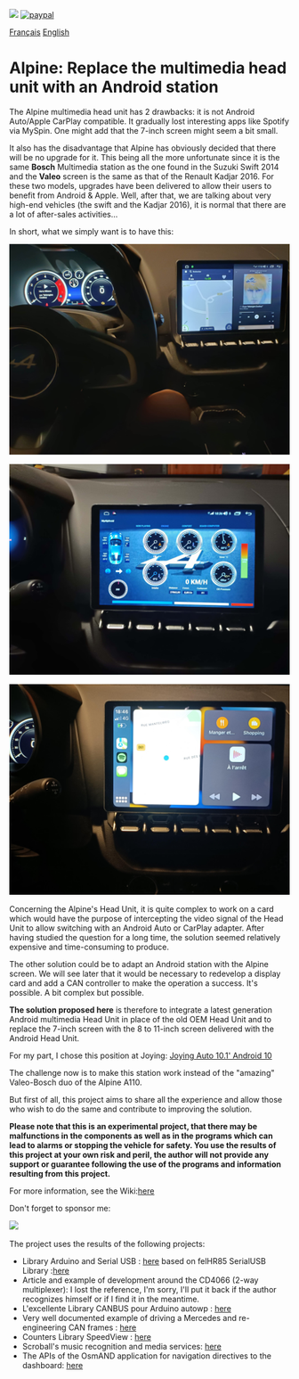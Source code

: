 [![](https://img.shields.io/static/v1?label=Sponsor&message=%E2%9D%A4&logo=GitHub&color=%23fe8e86)](https://github.com/sponsors/MyAlpDroid)
[![paypal](https://www.paypalobjects.com/en_US/i/btn/btn_donateCC_LG.gif)](https://paypal.me/myalpdroid?country.x=FR&locale.x=fr_FR)

[Français](https://github.com/MyAlpDroid/AlpDroid/blob/main/README.md)    [English](https://github.com/MyAlpDroid/AlpDroid/blob/main/README.en.md)

<H1> Alpine: Replace the multimedia head unit with an Android station</H1>

The Alpine multimedia head unit has 2 drawbacks: it is not Android Auto/Apple CarPlay compatible. It gradually lost interesting apps like Spotify via MySpin. One might add that the 7-inch screen might seem a bit small.

It also has the disadvantage that Alpine has obviously decided that there will be no upgrade for it. This being all the more unfortunate since it is the same **Bosch** Multimedia station as the one found in the Suzuki Swift 2014 and the **Valeo** screen is the same as that of the Renault Kadjar 2016.
For these two models, upgrades have been delivered to allow their users to benefit from Android & Apple.
Well, after that, we are talking about very high-end vehicles (the swift and the Kadjar 2016), it is normal that there are a lot of after-sales activities...

In short, what we simply want is to have this:

![Avoir des vrais apps](https://github.com/MyAlpDroid/AlpDroid/blob/main/Pictures/Spotify-Coyote.jpg)

![Garder la télémtrie](https://github.com/MyAlpDroid/AlpDroid/blob/main/Pictures/Te%CC%81le%CC%81me%CC%81trie.jpg)

![Avoir Apple Carplay ou Android Auto](https://github.com/MyAlpDroid/AlpDroid/blob/main/Pictures/AppleCarPlay.jpg)

Concerning the Alpine's Head Unit, it is quite complex to work on a card which would have the purpose of intercepting the video signal of the Head Unit to allow switching with an Android Auto or CarPlay adapter. After having studied the question for a long time, the solution seemed relatively expensive and time-consuming to produce.

The other solution could be to adapt an Android station with the Alpine screen. We will see later that it would be necessary to redevelop a display card and add a CAN controller to make the operation a success. It's possible. A bit complex but possible.

**The solution proposed here** is therefore to integrate a latest generation Android multimedia Head Unit in place of the old OEM Head Unit and to replace the 7-inch screen with the 8 to 11-inch screen delivered with the Android Head Unit.

For my part, I chose this position at Joying:
[Joying Auto 10.1' Android 10](https://www.joyingauto.eu/joying-android-10-0-autoradio-10-1-inch-1280-800-screen-single-1din-car-stereo.html)

The challenge now is to make this station work instead of the "amazing" Valeo-Bosch duo of the Alpine A110.

But first of all, this project aims to share all the experience and allow those who wish to do the same and contribute to improving the solution.

**Please note that this is an experimental project, that there may be malfunctions in the components as well as in the programs which can lead to alarms or stopping the vehicle for safety. You use the results of this project at your own risk and peril, the author will not provide any support or guarantee following the use of the programs and information resulting from this project.**

For more information, see the Wiki:[here](https://github.com/MyAlpDroid/AlpDroid/wiki)

Don't forget to sponsor me:

[![](https://img.shields.io/static/v1?label=Sponsor&message=%E2%9D%A4&logo=GitHub&color=%23fe8e86)](https://github.com/sponsors/MyAlpDroid)

The project uses the results of the following projects:

* Library Arduino and Serial USB : [here](https://github.com/OmarAflak/Arduino-Library) based on felHR85 SerialUSB Library :[here](https://github.com/felHR85/UsbSerial)
* Article and example of development around the CD4066 (2-way multiplexer): I lost the reference, I'm sorry, I'll put it back if the author recognizes himself or if I find it in the meantime.
* L'excellente Library CANBUS pour Arduino autowp : [here](https://github.com/autowp/arduino-mcp2515)
* Very well documented example of driving a Mercedes and re-engineering CAN frames : [here](https://github.com/rnd-ash/W203-canbus)
* Counters Library SpeedView : [here](https://github.com/anastr/SpeedView)
* Scroball's music recognition and media services: [here](https://github.com/peterjosling/scroball)
* The APIs of the OsmAND application for navigation directives to the dashboard: [here](https://github.com/osmandapp/osmand-api-demo)

